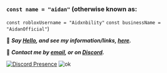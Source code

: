 ### `const name = "aidan"` (otherwise known as:
`const robloxUsername = "Aidxnbility"`
`const businessName = "AidanOfficial"`)

👋 ***Say [Hello](mailto:hi@aidan.pw), and see my information/links, [here](https://aidan.pw).***

📨 ***Contact me by [email](mailto:hi@aidan.pw), or on [Discord](https://discord.com/users/337325419416125442).***

[![Discord Presence](https://lanyard-profile-readme.vercel.app/api/:id)](https://discord.com/users/:id)
![ok](https://discord.c99.nl/widget/theme-1/337325419416125442.png)
